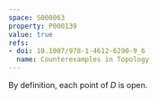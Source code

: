 ```yaml
---
space: S000063
property: P000139
value: true
refs:
- doi: 10.1007/978-1-4612-6290-9_6
  name: Counterexamples in Topology
---
```


By definition, each point of $D$ is open.
